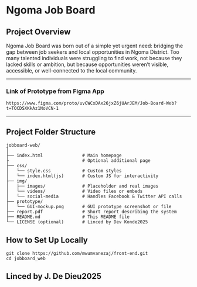 # Ngoma Job Board

## Project Overview

Ngoma Job Board was born out of a simple yet urgent need: bridging the gap between job seekers and local opportunities in Ngoma District. Too many talented individuals were struggling to find work, not because they lacked skills or ambition, but because opportunities weren’t visible, accessible, or well-connected to the local community.

---

### Link of Prototype from Figma App
```
https://www.figma.com/proto/uvCWCxDAx26jxZ6jUArJEM/Job-Board-Web?t=TOCDSXKkAz1NoVCN-1
```
---

## Project Folder Structure

```plaintext
jobboard-web/
│
├── index.html               # Main homepage
├                            # Optional additional page
├── css/
│   └── style.css            # Custom styles
│   └── index.html(js)       # Custom JS for interactivity
├── img/
│   ├── images/              # Placeholder and real images
│   └── videos/              # Video files or embeds
│   └── social-media         # Handles Facebook & Twitter API calls
├── prototype/
│   └── GUI-mockup.png       # GUI prototype screenshot or file
├── report.pdf               # Short report describing the system
├── README.md                # This README file
└── LICENSE (optional)       # Linced by Dev Konde2025
```
## How to Set Up Locally
```
git clone https://github.com/mwumvanezaj/front-end.git
cd jobboard_web
```
## Linced by J. De Dieu2025
